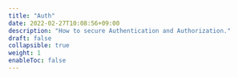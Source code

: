 ```yaml
---
title: "Auth"
date: 2022-02-27T10:08:56+09:00
description: "How to secure Authentication and Authorization."
draft: false
collapsible: true
weight: 1
enableToc: false
---
```

